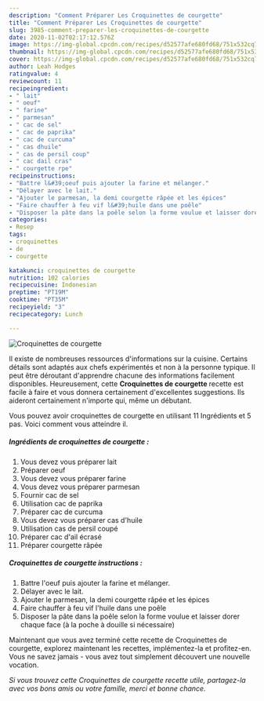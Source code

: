 ```yaml
---
description: "Comment Préparer Les Croquinettes de courgette"
title: "Comment Préparer Les Croquinettes de courgette"
slug: 3985-comment-preparer-les-croquinettes-de-courgette
date: 2020-11-02T02:17:12.576Z
image: https://img-global.cpcdn.com/recipes/d52577afe680fd68/751x532cq70/croquinettes-de-courgette-photo-principale-de-la-recette.jpg
thumbnail: https://img-global.cpcdn.com/recipes/d52577afe680fd68/751x532cq70/croquinettes-de-courgette-photo-principale-de-la-recette.jpg
cover: https://img-global.cpcdn.com/recipes/d52577afe680fd68/751x532cq70/croquinettes-de-courgette-photo-principale-de-la-recette.jpg
author: Leah Hodges
ratingvalue: 4
reviewcount: 11
recipeingredient:
- " lait"
- " oeuf"
- " farine"
- " parmesan"
- " cac de sel"
- " cac de paprika"
- " cac de curcuma"
- " cas dhuile"
- " cas de persil coup"
- " cac dail cras"
- " courgette rpe"
recipeinstructions:
- "Battre l&#39;oeuf puis ajouter la farine et mélanger."
- "Délayer avec le lait."
- "Ajouter le parmesan, la demi courgette râpée et les épices"
- "Faire chauffer à feu vif l&#39;huile dans une poêle"
- "Disposer la pâte dans la poêle selon la forme voulue et laisser dorer chaque face (à la poche à douille si nécessaire)"
categories:
- Resep
tags:
- croquinettes
- de
- courgette

katakunci: croquinettes de courgette 
nutrition: 102 calories
recipecuisine: Indonesian
preptime: "PT19M"
cooktime: "PT35M"
recipeyield: "3"
recipecategory: Lunch

---
```



![Croquinettes de courgette](https://img-global.cpcdn.com/recipes/d52577afe680fd68/751x532cq70/croquinettes-de-courgette-photo-principale-de-la-recette.jpg)

Il existe de nombreuses ressources d'informations sur la cuisine. Certains détails sont adaptés aux chefs expérimentés et non à la personne typique. Il peut être déroutant d'apprendre chacune des informations facilement disponibles. Heureusement, cette <strong> Croquinettes de courgette </strong> recette est facile à faire et vous donnera certainement d'excellentes suggestions. Ils aideront certainement n'importe qui, même un débutant.

<!--inarticleads1-->

Vous pouvez avoir croquinettes de courgette en utilisant 11 Ingrédients et 5 pas. Voici comment vous atteindre il.

##### Ingrédients de croquinettes de courgette :

1. Vous devez vous préparer  lait
1. Préparer  oeuf
1. Vous devez vous préparer  farine
1. Vous devez vous préparer  parmesan
1. Fournir  cac de sel
1. Utilisation  cac de paprika
1. Préparer  cac de curcuma
1. Vous devez vous préparer  cas d&#39;huile
1. Utilisation  cas de persil coupé
1. Préparer  cac d&#39;ail écrasé
1. Préparer  courgette râpée




<!--inarticleads2-->

##### Croquinettes de courgette instructions :

1. Battre l&#39;oeuf puis ajouter la farine et mélanger.
1. Délayer avec le lait.
1. Ajouter le parmesan, la demi courgette râpée et les épices
1. Faire chauffer à feu vif l&#39;huile dans une poêle
1. Disposer la pâte dans la poêle selon la forme voulue et laisser dorer chaque face (à la poche à douille si nécessaire)




<!--inarticleads1-->

<p>
Maintenant que vous avez terminé cette recette de Croquinettes de courgette, explorez maintenant les recettes, implémentez-la et profitez-en. Vous ne savez jamais - vous avez tout simplement découvert une nouvelle vocation.
</p>

<p>
<i>Si vous trouvez cette Croquinettes de courgette recette utile, partagez-la avec vos bons amis ou votre famille, merci et bonne chance.</i>
</p>
